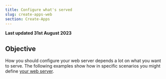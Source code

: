 ```yaml
---
title: Configure what's served
slug: create-apps-web
section: Create-Apps
---
```


**Last updated 31st August 2023**



## Objective  

How you should configure your web server depends a lot on what you want to serve.
The following examples show how in specific scenarios you might define [your web server](../app-reference.md#web).
